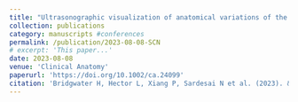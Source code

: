 ```yaml
---
title: "Ultrasonographic visualization of anatomical variations of the supraclavicular nerves"
collection: publications
category: manuscripts #conferences
permalink: /publication/2023-08-08-SCN
# excerpt: 'This paper...'
date: 2023-08-08
venue: 'Clinical Anatomy'
paperurl: 'https://doi.org/10.1002/ca.24099'
citation: 'Bridgwater H, Hector L, Xiang P, Sardesai N et al. (2023). &quot;Ultrasonographic visualization of anatomical variations of the supraclavicular nerves.&quot; <i>Clinical Anatomy</i>. 37(8).'
---
```

